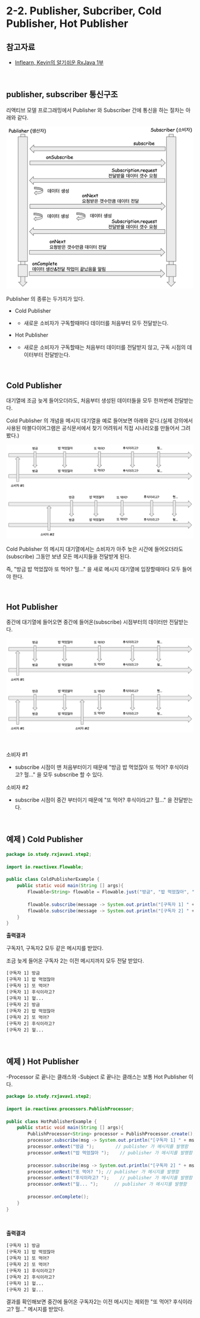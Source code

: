 # 2-2. Publisher, Subcriber, Cold Publisher, Hot Publisher

## 참고자료

- [Inflearn, Kevin의 알기쉬운 RxJava 1부](https://www.inflearn.com/course/%EC%9E%90%EB%B0%94-%EB%A6%AC%EC%95%A1%ED%8B%B0%EB%B8%8C%ED%94%84%EB%A1%9C%EA%B7%B8%EB%9E%98%EB%B0%8D-1/dashboard)

<br>

## publisher, subscriber 통신구조

리액티브 모델 프로그래밍에서 Publisher 와 Subscriber 간에 통신을 하는 절차는 아래와 같다.

![이미지](./img/step2/2-2-MESSAGING-FLOW.png)

Publisher 의 종류는 두가지가 있다.

- Cold Publisher

- - 새로운 소비자가 구독할때마다 데이터를 처음부터 모두 전달받는다.

- Hot Publisher

- - 새로운 소비자가 구독할때는 처음부터 데이터를 전달받지 않고, 구독 시점의 데이터부터 전달받는다.

<br>

## Cold Publisher

대기열에 조금 늦게 들어오더라도, 처음부터 생성된 데이터들을 모두 한꺼번에 전달받는다.

Cold Publisher 의 개념을 메시지 대기열을 예로 들어보면 아래와 같다.(실제 강의에서 사용된 마블다이어그램은 공식문서에서 찾기 어려워서 직접 시나리오를 만들어서 그려봤다.)

![이미지](./img/step2/2-2-COLD-PUBLISHER-1.png)

Cold Publisher 의 메시지 대기열에서는 소비자가 아주 늦은 시간에 들어오더라도(subscribe) 그동안 보낸 모든 메시지들을 전달받게 된다.<br>

즉, "방금 밥 먹었잖아 또 먹어? 헐..." 을 새로 메시지 대기열에 입장할때마다 모두 들어야 한다.<br>

<br>

## Hot Publisher

중간에 대기열에 들어오면 중간에 들어온(subscribe) 시점부터의 데이터만 전달받는다.

![이미지](./img/step2/2-2-HOT-PUBLISHER-1.png)

<br>

소비자 #1

- subscribe 시점이 맨 처음부터이기 때문에 "방금 밥 먹었잖아 또 먹어? 후식이라고? 헐..." 을 모두 subscribe 할 수 있다.

소비자 #2

- subscribe 시점이 중간 부터이기 때문에 "또 먹어? 후식이라고? 헐..." 을 전달받는다.

<br>

## 예제 ) Cold Publisher

```java
package io.study.rxjavav1.step2;

import io.reactivex.Flowable;

public class ColdPublisherExample {
	public static void main(String [] args){
		Flowable<String> flowable = Flowable.just("방금", "밥 먹었잖아", "또 먹어?", "후식이라고?", "헐...");

		flowable.subscribe(message -> System.out.println("[구독자 1] " + message));
		flowable.subscribe(message -> System.out.println("[구독자 2] " + message));
	}
}
```



**출력결과**<br>

구독자1, 구독자2 모두 같은 메시지를 받았다.<br>

조금 늦게 들어온 구독자 2는 이전 메시지까지 모두 전달 받았다.<br>

```plain
[구독자 1] 방금
[구독자 1] 밥 먹었잖아
[구독자 1] 또 먹어?
[구독자 1] 후식이라고?
[구독자 1] 헐...
[구독자 2] 방금
[구독자 2] 밥 먹었잖아
[구독자 2] 또 먹어?
[구독자 2] 후식이라고?
[구독자 2] 헐...
```

<br>

## 예제 ) Hot Publisher

-Processor 로 끝나는 클래스와 -Subject 로 끝나는 클래스는 보통 Hot Publisher 이다.

```java
package io.study.rxjavav1.step2;

import io.reactivex.processors.PublishProcessor;

public class HotPublisherExample {
	public static void main(String [] args){
		PublishProcessor<String> processor = PublishProcessor.create();
		processor.subscribe(msg -> System.out.println("[구독자 1] " + msg));
		processor.onNext("방금 ");		// publisher 가 메시지를 발행함
		processor.onNext("밥 먹었잖아 ");	// publisher 가 메시지를 발행함

		processor.subscribe(msg -> System.out.println("[구독자 2] " + msg));
		processor.onNext("또 먹어? ");	// publisher 가 메시지를 발행함
		processor.onNext("후식이라고? ");	// publisher 가 메시지를 발행함
		processor.onNext("헐... ");		// publisher 가 메시지를 발행함

		processor.onComplete();
	}
}
```

<br>

**출력결과**

```plain
[구독자 1] 방금 
[구독자 1] 밥 먹었잖아 
[구독자 1] 또 먹어? 
[구독자 2] 또 먹어? 
[구독자 1] 후식이라고? 
[구독자 2] 후식이라고? 
[구독자 1] 헐... 
[구독자 2] 헐...
```

결과를 확인해보면 중간에 들어온 구독자2는 이전 메시지는 제외한 "또 먹어? 후식이라고? 헐..." 메시지를 받았다.



